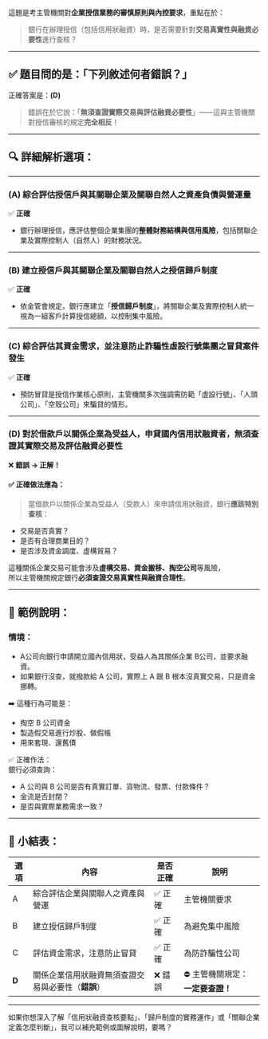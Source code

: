這題是考主管機關對**企業授信業務的審慎原則與內控要求**，重點在於：  
> 銀行在辦理授信（包括信用狀融資）時，是否需要針對**交易真實性與融資必要性**進行查核？

---

## ✅ 題目問的是：「下列敘述何者**錯誤**？」

正確答案是：**(D)**  
> 錯誤在於它說：「**無須查證實際交易與評估融資必要性**」——這與主管機關對授信審核的規定**完全相反**！

---

## 🔍 詳細解析選項：

---

### **(A)** 綜合評估授信戶與其關聯企業及關聯自然人之資產負債與營運量  
✅ **正確**  
- 銀行辦理授信，應評估整個企業集團的**整體財務結構與信用風險**，包括關聯企業及實際控制人（自然人）的財務狀況。

---

### **(B)** 建立授信戶與其關聯企業及關聯自然人之授信歸戶制度  
✅ **正確**  
- 依金管會規定，銀行應建立「**授信歸戶制度**」，將關聯企業及實際控制人統一視為一組客戶計算授信總額，以控制集中風險。

---

### **(C)** 綜合評估其資金需求，並注意防止詐騙性虛設行號集團之冒貸案件發生  
✅ **正確**  
- 預防冒貸是授信作業核心原則，主管機關多次強調需防範「虛設行號」、「人頭公司」、「空殼公司」來騙貸的情形。

---

### **(D)** 對於借款戶以關係企業為受益人，申貸國內信用狀融資者，**無須查證其實際交易及評估融資必要性**  
❌ **錯誤 → 正解！**

#### ✅ 正確做法應為：
> 當借款戶以關係企業為受益人（受款人）來申請信用狀融資，銀行**應該特別查核**：
- 交易是否真實？
- 是否有合理商業目的？
- 是否涉及資金調度、虛構貿易？

這種關係企業交易可能會涉及**虛構交易、資金搬移、掏空公司**等風險，  
所以主管機關規定銀行**必須查證交易真實性與融資合理性**。

---

## 🧠 範例說明：

### 情境：
- A公司向銀行申請開立國內信用狀，受益人為其關係企業 B公司，並要求融資。
- 如果銀行沒查，就撥款給 A 公司，實際上 A 跟 B 根本沒真實交易，只是資金挪轉。

➡️ 這種行為可能是：
- 掏空 B 公司資金
- 製造假交易進行炒股、做假帳
- 用來套現、還舊債

✅ 正確作法：  
銀行必須查詢：
- A 公司與 B 公司是否有真實訂單、貨物流、發票、付款條件？
- 金流是否封閉？
- 是否與實際業務需求一致？

---

## 📌 小結表：

| 選項 | 內容                                                                 | 是否正確 | 說明                                 |
|------|----------------------------------------------------------------------|----------|--------------------------------------|
| A    | 綜合評估企業與關聯人之資產與營運                                   | ✅ 正確   | 主管機關要求                         |
| B    | 建立授信歸戶制度                                                    | ✅ 正確   | 為避免集中風險                       |
| C    | 評估資金需求，注意防止冒貸                                          | ✅ 正確   | 為防詐騙性公司                       |
| **D**| 關係企業信用狀融資無須查證交易與必要性（**錯誤**）                  | ❌ 錯誤   | ⛔ 主管機關規定：**一定要查證！**     |

---

如果你想深入了解「信用狀融資查核要點」、「歸戶制度的實務運作」或「關聯企業定義怎麼判斷」，我可以補充範例或圖解說明，要嗎？